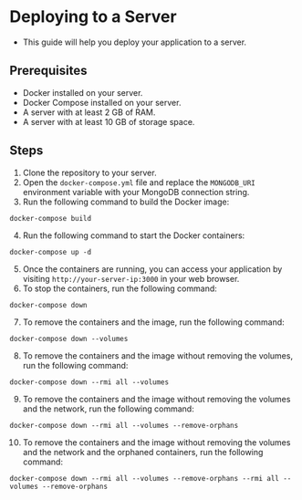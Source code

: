 # Deploying to a Server

- This guide will help you deploy your application to a server.

## Prerequisites

- Docker installed on your server.
- Docker Compose installed on your server.
- A server with at least 2 GB of RAM.
- A server with at least 10 GB of storage space.

## Steps

1. Clone the repository to your server.
2. Open the `docker-compose.yml` file and replace the `MONGODB_URI` environment variable with your MongoDB connection string.
3. Run the following command to build the Docker image:

```
docker-compose build
```

4. Run the following command to start the Docker containers:

```
docker-compose up -d
```

5. Once the containers are running, you can access your application by visiting `http://your-server-ip:3000` in your web browser.
6. To stop the containers, run the following command:

```
docker-compose down
```

7. To remove the containers and the image, run the following command:

```
docker-compose down --volumes
```

8. To remove the containers and the image without removing the volumes, run the following command:

```
docker-compose down --rmi all --volumes
```

9. To remove the containers and the image without removing the volumes and the network, run the following command:

```
docker-compose down --rmi all --volumes --remove-orphans
```

10. To remove the containers and the image without removing the volumes and the network and the orphaned containers, run the following command:

```
docker-compose down --rmi all --volumes --remove-orphans --rmi all --volumes --remove-orphans
```
